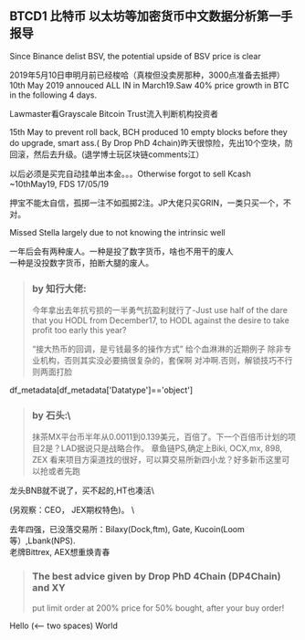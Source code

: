 ## BTCD1 比特币 以太坊等加密货币中文数据分析第一手报导

Since Binance delist BSV, the potential upside of BSV price is clear

2019年5月10日申明月前已经梭哈（真梭但没卖房那种，3000点准备去抵押）
10th May 2019 annouced ALL IN in March19.Saw 40% price growth in BTC in the following 4 days.

Lawmaster看Grayscale Bitcoin Trust流入判断机构投资者

15th May to prevent roll back, BCH produced 10 empty blocks before they do upgrade, smart ass.( By Drop PhD 4chain)昨天很惊险，先出10个空块，防回滚，然后去升级。(退学博士玩区块链comments江）

以后必须是买完自动挂单出本金。。。Otherwise forgot to sell Kcash ~10thMay19, FDS 17/05/19


押宝不能太自信，孤掷一注不如孤掷2注。JP大佬只买GRIN，一类只买一个，不对。

Missed Stella largely due to  not knowing the intrinsic well

一年后会有两种废人。一种是投了数字货币，啥也不用干的废人\
一种是没投数字货币，拍断大腿的废人。

>### by 知行大佬: 
>
>今年拿出去年抗亏损的一半勇气抗盈利就行了-Just use half of the dare that you HODL from December17, to HODL against the desire to take profit too early this year?  
>
>“接大热币的回调，是亏钱最多的操作方式” 给个血淋淋的近期例子  除非专业机构，否则其实没必要搞很复杂的，套保啊 对冲啊.否则，解锁技巧不行则两面打脸

 df_metadata[df_metadata['Datatype']=='object']
>### by 石头:\ 
>抹茶MX平台币半年从0.0011到0.139美元，百倍了。下一个百倍币计划的项目2是？LAD据说只是战略合作。
章鱼链PS,确定上Biki, OCX,mx, 898, ZEX 看来项目方渠道找的很好，可以算交易所新四小龙？好多新币这里可以抢或者先跑


龙头BNB就不说了，买不起的,HT也凑活\

(另观察：CEO， JEX期权特色)。 \

去年四强，已没落交易所：Bilaxy(Dock,ftm), Gate, Kucoin(Loom等）,Lbank(NPS).\
老牌Bittrex, AEX想重焕青春

>### The best advice given by Drop PhD 4Chain (DP4Chain) and XY  
>
> put limit order at 200% price for 50% bought, after your buy order!




Hello  (<-- two spaces)
World
